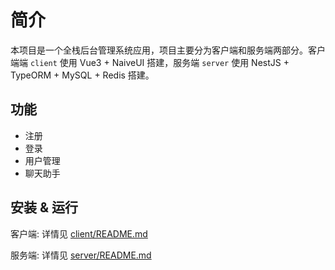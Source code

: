 # 简介

本项目是一个全栈后台管理系统应用，项目主要分为客户端和服务端两部分。客户端端 `client` 使用 Vue3 + NaiveUI 搭建，服务端 `server` 使用 NestJS + TypeORM + MySQL + Redis 搭建。

## 功能

- 注册
- 登录
- 用户管理
- 聊天助手

## 安装 & 运行

客户端: 详情见 [client/README.md](./client/README.md)

服务端: 详情见 [server/README.md](./server/README.md)
